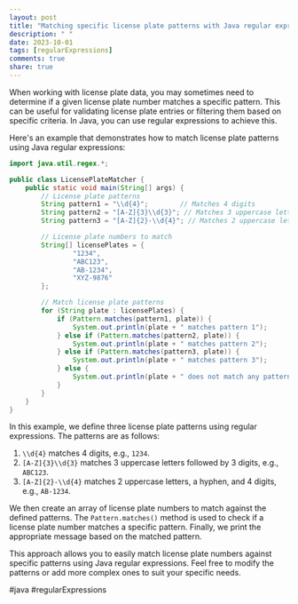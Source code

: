```yaml
---
layout: post
title: "Matching specific license plate patterns with Java regular expressions"
description: " "
date: 2023-10-01
tags: [regularExpressions]
comments: true
share: true
---
```


When working with license plate data, you may sometimes need to determine if a given license plate number matches a specific pattern. This can be useful for validating license plate entries or filtering them based on specific criteria. In Java, you can use regular expressions to achieve this.

Here's an example that demonstrates how to match license plate patterns using Java regular expressions:

```java
import java.util.regex.*;

public class LicensePlateMatcher {
    public static void main(String[] args) {
        // License plate patterns
        String pattern1 = "\\d{4}";        // Matches 4 digits
        String pattern2 = "[A-Z]{3}\\d{3}"; // Matches 3 uppercase letters followed by 3 digits
        String pattern3 = "[A-Z]{2}-\\d{4}"; // Matches 2 uppercase letters, a hyphen, and 4 digits

        // License plate numbers to match
        String[] licensePlates = {
                "1234",
                "ABC123",
                "AB-1234",
                "XYZ-9876"
        };

        // Match license plate patterns
        for (String plate : licensePlates) {
            if (Pattern.matches(pattern1, plate)) {
                System.out.println(plate + " matches pattern 1");
            } else if (Pattern.matches(pattern2, plate)) {
                System.out.println(plate + " matches pattern 2");
            } else if (Pattern.matches(pattern3, plate)) {
                System.out.println(plate + " matches pattern 3");
            } else {
                System.out.println(plate + " does not match any pattern");
            }
        }
    }
}
```

In this example, we define three license plate patterns using regular expressions. The patterns are as follows:

1. `\\d{4}` matches 4 digits, e.g., `1234`.
2. `[A-Z]{3}\\d{3}` matches 3 uppercase letters followed by 3 digits, e.g., `ABC123`.
3. `[A-Z]{2}-\\d{4}` matches 2 uppercase letters, a hyphen, and 4 digits, e.g., `AB-1234`.

We then create an array of license plate numbers to match against the defined patterns. The `Pattern.matches()` method is used to check if a license plate number matches a specific pattern. Finally, we print the appropriate message based on the matched pattern.

This approach allows you to easily match license plate numbers against specific patterns using Java regular expressions. Feel free to modify the patterns or add more complex ones to suit your specific needs.

#java #regularExpressions